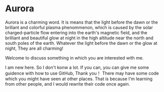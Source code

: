 # Aurora

Aurora is a charming word. It is means that the light before the dawn or the brillant and colorful plasma phenommenon, which is caused by the solar charged-particle flow entering into the earth's magnetic field, and the brilliant and beautiful glow at night in the high altitude near the north and south poles of the earth. Whatever the light before the dawn or the glow at night, They are all charming!

Welcome to discuss something in which you are interested with me.

I am new here. So I don't konw a lot. If you can, you can give me some guidence with how to use GitHub, Thank you！
There may have some code which you might have seen at other places. That is because I'm learning from other people, and I would rewrite their code once again.
